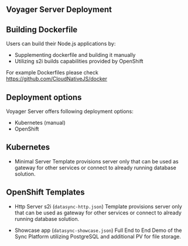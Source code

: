 ## Voyager Server Deployment

## Building Dockerfile

Users can build their Node.js applications by:

- Supplementing dockerfile and building it manually
- Utilizing s2i builds capabilities provided by OpenShift

For example Dockerfiles please check https://github.com/CloudNativeJS/docker

## Deployment options

Voyager Server offers following deployment options:

- Kubernetes (manual)
- OpenShift

## Kubernetes

- Minimal Server
Template provisions server only that can be used as gateway for other services
or connect to already running database solution.

## OpenShift Templates

- Http Server s2i (`datasync-http.json`)
Template provisions server only that can be used as gateway for other services
or connect to already running database solution.

- Showcase app (`datasync-showcase.json`)
Full End to End Demo of the Sync Platform utilizing
PostgreSQL and additional PV for file storage.



